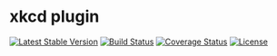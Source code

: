 # xkcd plugin

[![Latest Stable Version](https://poser.pugx.org/async-bot/xkcd-plugin/v/stable)](https://packagist.org/packages/async-bot/xkcd-plugin)
[![Build Status](https://travis-ci.org/async-bot/xkcd-plugin.svg?branch=master)](https://travis-ci.org/async-bot/xkcd-plugin)
[![Coverage Status](https://coveralls.io/repos/github/async-bot/xkcd-plugin/badge.svg?branch=master)](https://coveralls.io/github/async-bot/xkcd-plugin?branch=master)
[![License](https://poser.pugx.org/async-bot/xkcd-plugin/license)](https://packagist.org/packages/async-bot/xkcd-plugin)

